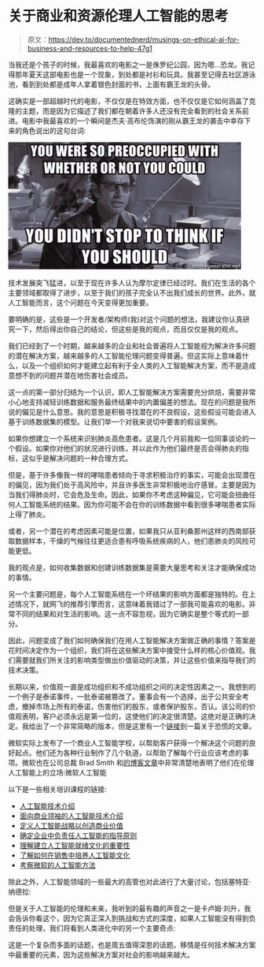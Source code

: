 # 关于商业和资源伦理人工智能的思考

> 原文：<https://dev.to/documentednerd/musings-on-ethical-ai-for-business-and-resources-to-help-47g1>

当我还是个孩子的时候，我最喜欢的电影之一是侏罗纪公园，因为嗯…恐龙。我记得那年夏天这部电影也是一个现象，到处都是衬衫和玩具。我甚至记得去社区游泳池，看到到处都是成年人拿着银色封面的书，上面有霸王龙的头骨。

这确实是一部超越时代的电影，不仅仅是在特效方面，也不仅仅是它如何涵盖了克隆的主题，而是因为它描述了我们都在朝着许多人还没有完全看到的社会关系前进。电影中我最喜欢的一个瞬间是杰夫·高布伦饰演的刚从霸王龙的袭击中幸存下来的角色说出的这句台词:

[![See the source image](img/87c02a24858089bec3e73da385f96fc9.png)](https://res.cloudinary.com/practicaldev/image/fetch/s--xRc3aips--/c_limit%2Cf_auto%2Cfl_progressive%2Cq_auto%2Cw_880/https://www.bing.com/th%3Fid%3DOIP.9YYYEIe-qRc3FIUMcm1eGQHaEC%26pid%3DApi%26rs%3D1%26p%3D0)

技术发展突飞猛进，以至于现在许多人认为摩尔定律已经过时。我们在生活的各个主要领域都取得了进步，以至于我们的孩子完全认不出我们成长的世界。此外，就人工智能而言，这个问题在今天变得更加重要。

要明确的是，这些是一个开发者/架构师(我)对这个问题的想法，我建议你认真研究一下，然后得出你自己的结论，但这些是我的观点，而且仅仅是我的观点。

我们已经到了一个时期，越来越多的企业和社会普遍将人工智能视为解决许多问题的潜在解决方案，越来越多的人工智能伦理问题变得普遍。但这实际上意味着什么，以及一个组织如何才能建立起有利于全人类的人工智能解决方案，而不是造成意想不到的问题并潜在地伤害社会成员。

这一点的第一部分归结为一个认识，即人工智能解决方案需要充分烘焙，需要非常小心地支持减轻训练数据和服务最终结果中的内置偏差的想法。现在的问题是我所说的偏见是什么意思。我的意思是积极寻找潜在的不良假设，这些假设可能会进入基于训练数据集的模型。让我们举一个对我来说切中要害的假设案例。

如果你想建立一个系统来识别肺炎高危患者。这是几个月前我和一位同事谈论的一个假设。如果你对他们的状况进行训练，并以此作为他们最终是否会得肺炎的指标，这似乎是解决问题的一种合理方式。

但是，基于许多像我一样的哮喘患者倾向于寻求积极治疗的事实，可能会出现潜在的偏见，因为我们处于高风险中，并且许多医生非常积极地治疗感冒。主要是因为当我们得肺炎时，它会危及生命。因此，如果你不考虑这种偏见，它可能会扭曲任何人工智能系统的结果。因为你可能不会在你的训练数据中看到很多哮喘患者实际上得了肺炎。

或者，另一个潜在的考虑因素可能是位置，如果我只从亚利桑那州这样的西南部获取数据样本，干燥的气候往往更适合患有呼吸系统疾病的人，他们患肺炎的风险可能更低。

我的观点是，如何收集数据和创建训练数据集是需要大量思考和关注才能确保成功的事情。

另一个主要问题是，每个人工智能系统在一个坏结果的影响方面都是独特的。在上述情况下，就网飞的推荐引擎而言，这意味着我错过了一部我可能喜欢的电影。非常不同的结果和对生活的影响。这一点不容忽视，因为它确实是整个等式的一部分。

因此，问题变成了我们如何确保我们在用人工智能解决方案做正确的事情？答案是花时间决定作为一个组织，我们将在这些解决方案中接受什么样的核心价值观。我们需要就我们所关注的影响类型做出价值驱动的决策，并让这些价值来指导我们的技术决策。

长期以来，价值观一直是成功组织和不成功组织之间的决定性因素之一。我想到的一个例子是泰诺事件，一批泰诺被篡改了。董事会有一个选择，出于公共安全考虑，撤掉市场上所有的泰诺，伤害他们的股东，或者保护股东，否认。该公司的价值观表明，客户必须永远是第一位的，这使他们的决定很清楚。这绝对是正确的决定。我给出了一个非常简略的版本，但是这里有一个[链接](https://www.pbs.org/newshour/health/tylenol-murders-1982)到一篇关于恐慌的文章。

微软实际上发布了一个商业人工智能学校，以帮助客户获得一个解决这个问题的良好起点。他们还为各种行业制作了几个轨道，以帮助了解每个行业应该考虑的事项。微软也在公司总裁 Brad Smith 和[的博客文章](https://www.microsoft.com/en-us/AI/our-approach-to-ai)中非常清楚地表明了他们在伦理人工智能上的立场:微软人工智能

以下是一些相关培训课程的链接:

*   [人工智能技术介绍](https://docs.microsoft.com/en-us/learn/modules/introduction-to-ai-technology/)
*   [面向商业领袖的人工智能技术介绍](https://docs.microsoft.com/en-us/learn/paths/ai-technology-for-business-leaders/)
*   [定义人工智能战略以创造商业价值](https://docs.microsoft.com/en-us/learn/modules/ai-strategy-to-create-business-value/)
*   [确定企业中负责任人工智能的指导原则](https://docs.microsoft.com/en-us/learn/modules/responsible-ai-principles/)
*   [理解建立人工智能就绪文化的重要性](https://docs.microsoft.com/en-us/learn/modules/build-an-ai-ready-culture/)
*   [了解如何在销售中培养人工智能文化](https://docs.microsoft.com/en-us/learn/modules/foster-ai-ready-culture-sales/)
*   [考察微软的人工智能方法](https://docs.microsoft.com/en-us/learn/modules/microsoft-approach-to-ai/)

除此之外，人工智能领域的一些最大的高管也对此进行了大量讨论，包括塞特亚·纳德拉:

但是关于人工智能的伦理和未来，我听到的最有趣的声音之一是卡卢姆·刘升，我会告诉你看这个，因为它真正深入到挑战和方式的深度，如果人工智能没有得到负责任的处理，我们将看到人类进化中的另一个主要奇点:

这是一个复杂而多面的话题，也是周五值得深思的话题。移情是任何技术解决方案中最重要的元素，因为这些解决方案对社会的影响越来越大。